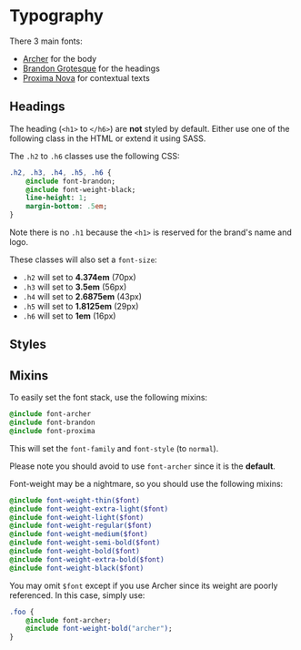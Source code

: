 # Typography

There 3 main fonts:

* [Archer](http://www.typography.com/fonts/archer/overview/) for the body
* [Brandon Grotesque](https://typekit.com/fonts/brandon-grotesque) for the headings
* [Proxima Nova](https://typekit.com/fonts/proxima-nova) for contextual texts

## Headings

The heading (`<h1>` to `</h6>`) are **not** styled by default. Either use one of the following class in the HTML or extend it using SASS.

The `.h2` to `.h6` classes use the following CSS:

```sass
.h2, .h3, .h4, .h5, .h6 {
	@include font-brandon;
	@include font-weight-black;
	line-height: 1;
	margin-bottom: .5em;
}
```

Note there is no `.h1` because the `<h1>` is reserved for the brand's name and logo.

These classes will also set a `font-size`:

* `.h2` will set to **4.374em** (70px)
* `.h3` will set to **3.5em** (56px)
* `.h4` will set to **2.6875em** (43px)
* `.h5` will set to **1.8125em** (29px)
* `.h6` will set to **1em** (16px)

## Styles

## Mixins

To easily set the font stack, use the following mixins:

```sass
@include font-archer
@include font-brandon
@include font-proxima
```

This will set the `font-family` and `font-style` (to `normal`).

Please note you should avoid to use `font-archer` since it is the **default**.

Font-weight may be a nightmare, so you should use the following mixins:

```sass
@include font-weight-thin($font)
@include font-weight-extra-light($font)
@include font-weight-light($font)
@include font-weight-regular($font)
@include font-weight-medium($font)
@include font-weight-semi-bold($font)
@include font-weight-bold($font)
@include font-weight-extra-bold($font)
@include font-weight-black($font)
```

You may omit `$font` except if you use Archer since its weight are poorly referenced. In this case, simply use:

```sass
.foo {
	@include font-archer;
	@include font-weight-bold("archer");
}
```